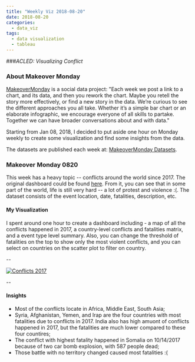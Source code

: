 ```yaml
---
title: "Weekly Viz 2018-08-20"
date: 2018-08-20
categories:
  - data_viz
tags:
  - data visualization
  - tableau
---
```


###*ACLED: Visualizing Conflict*


### About Makeover Monday

[MakeoverMonday](http://www.makeovermonday.co.uk/) is a social data project:
"Each week we post a link to a chart, and its data, and then you rework the chart.
Maybe you retell the story more effectively, or find a new story in the data.
We’re curious to see the different approaches you all take. Whether it’s a simple bar chart or an elaborate infographic, we encourage everyone of all skills to partake.
Together we can have broader conversations about and with data."

Starting from Jan 08, 2018, I decided to put aside one hour on Monday weekly to create some visualization and find some insights from the data.

The datasets are published each week at: [MakeoverMonday Datasets](http://www.makeovermonday.co.uk/data/).

### Makeover Monday 0820

This week has a heavy topic -- conflicts around the world since 2017. The original dashboard could be found [here](https://www.acleddata.com/dashboard/). From it, you can see that in some part of the world, life is still very hard -- a lot of protest and violence :(. The dataset consists of the event location, date, fatalities, description, etc.  


#### My Visualization

I spent around one hour to create a dashboard including - a map of all the conflicts happened in 2017, a country-level conflicts and fatalities matrix, and a event type level summary. Also, you can change the threshold of fatalities on the top to show only the most violent conflicts, and you can select on countries on the scatter plot to filter on country.  

--  
<div class='tableauPlaceholder' id='viz1534814456378' style='position: relative'>
<noscript><a href='#'>
  <img alt='Conflicts 2017 ' src='https:&#47;&#47;public.tableau.com&#47;static&#47;images&#47;Ma&#47;MakeoverMonday0820&#47;Conflicts2017&#47;1_rss.png' style='border: none' />
</a></noscript>
<object class='tableauViz'  style='display:none;'>
  <param name='host_url' value='https%3A%2F%2Fpublic.tableau.com%2F' />
  <param name='embed_code_version' value='3' />
  <param name='site_root' value='' />
  <param name='name' value='MakeoverMonday0820&#47;Conflicts2017' />
  <param name='tabs' value='no' />
  <param name='toolbar' value='yes' />
  <param name='static_image' value='https:&#47;&#47;public.tableau.com&#47;static&#47;images&#47;Ma&#47;MakeoverMonday0820&#47;Conflicts2017&#47;1.png' />
  <param name='animate_transition' value='yes' />
  <param name='display_static_image' value='yes' />
  <param name='display_spinner' value='yes' />
  <param name='display_overlay' value='yes' />
  <param name='display_count' value='yes' />
</object></div>             
<script type='text/javascript'>                  
  var divElement = document.getElementById('viz1534814456378');      
  var vizElement = divElement.getElementsByTagName('object')[0];      
  vizElement.style.width='800px';vizElement.style.height='827px';     
  var scriptElement = document.createElement('script');               
  scriptElement.src = 'https://public.tableau.com/javascripts/api/viz_v1.js';         
  vizElement.parentNode.insertBefore(scriptElement, vizElement);               
</script>  

--  

#### Insights
* Most of the conflicts locate in Africa, Middle East, South Asia;  
* Syria, Afghanistan, Yemen, and Irap are the four countries with most fatalities due to conflicts in 2017. India also has high amuont of conflicts happened in 2017, but the fatalities are much lower compared to these four countires;  
* The conflict with highest fatality happened in Somalia on 10/14/2017 because of two car bomb explosion, with 587 people dead;  
* Those battle with no territory changed caused most fatalities :(  


